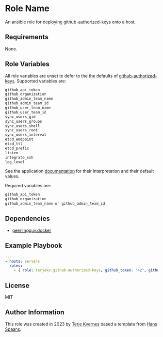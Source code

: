 # Role Name

An ansible role for deploying [github-authorized-keys](https://github.com/terjekv/github-authorized-keys) onto a host.

## Requirements

None.

## Role Variables

All role variables are unset to defer to the the defaults of [github-authorized-keys](https://github.com/terjekv/github-authorized-keys). Supported variables are:

````bash
github_api_token
github_organization
github_admin_team_name
github_admin_team_id
github_user_team_name
github_user_team_id
sync_users_gid
sync_users_groups
sync_users_shell
sync_users_root
sync_users_interval
etcd_endpoint
etcd_ttl
etcd_prefix
listen
integrate_ssh
log_level
````

See the application [documentation](https://github.com/terjekv/github-authorized-keys/) for their interpretation and their default values.

Required variables are:

````bash
github_api_token
github_organization
github_admin_team_name or github_admin_team_id
````

## Dependencies

- [geerlingguy.docker](https://galaxy.ansible.com/geerlingguy/docker)

## Example Playbook

````yaml
---
- hosts: servers
  roles:
    - { role: terjekv.github-authorized-keys, github_token: "42", github_team: "..." }
````

## License

MIT

## Author Information

This role was created in 2023 by [Terje Kvernes](https://github.com/terjekv) based a template from [Hans Spaans](https://github.com/hspaans/ansible-role-template).
